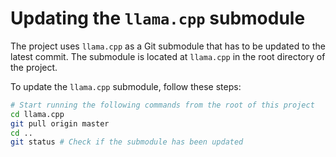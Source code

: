 # Updating the `llama.cpp` submodule

The project uses `llama.cpp` as a Git submodule that has to be updated to the latest commit. The submodule is located at `llama.cpp` in the root directory of the project.

To update the `llama.cpp` submodule, follow these steps:

```bash
# Start running the following commands from the root of this project
cd llama.cpp
git pull origin master
cd ..
git status # Check if the submodule has been updated
```